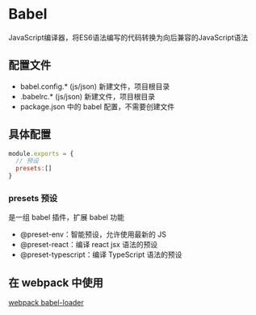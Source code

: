 # Babel
JavaScript编译器，将ES6语法编写的代码转换为向后兼容的JavaScript语法

## 配置文件
- babel.config.* (js/json) 新建文件，项目根目录
- .babelrc.* (js/json) 新建文件，项目根目录
- package.json 中的 babel 配置，不需要创建文件
## 具体配置
```js
module.exports = {
  // 预设
  presets:[]
}
```
### presets 预设
是一组 babel 插件，扩展 babel 功能
- @preset-env：智能预设，允许使用最新的 JS
- @preset-react：编译 react jsx 语法的预设
- @preset-typescript：编译 TypeScript 语法的预设

## 在 webpack 中使用
[webpack babel-loader](https://webpack.docschina.org/loaders/babel-loader/)